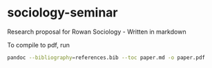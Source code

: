# sociology-seminar
Research proposal for Rowan Sociology - Written in markdown

To compile to pdf, run
```bash
pandoc --bibliography=references.bib --toc paper.md -o paper.pdf
```
